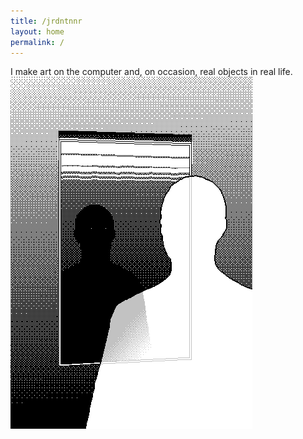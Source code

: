 ```yaml
---
title: /jrdntnnr
layout: home
permalink: /
---
```

I make art on the computer and, on occasion, real objects in real life.
<br/>
![גם אני שקוף](/gas.png)
